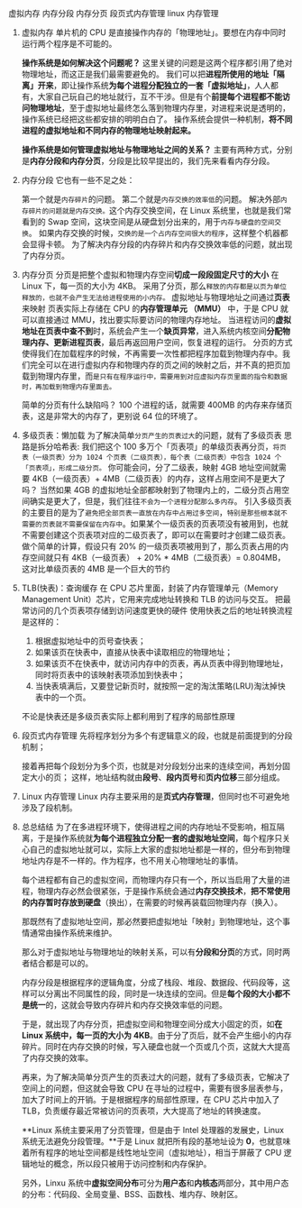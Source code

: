 虚拟内存 内存分段 内存分页 段页式内存管理 linux 内存管理

1. 虚拟内存
   单片机的 CPU 是直接操作内存的「物理地址」。要想在内存中同时运行两个程序是不可能的。

   **操作系统是如何解决这个问题呢？**
   这里关键的问题是这两个程序都引用了绝对物理地址，而这正是我们最需要避免的。
   我们可以把**进程所使用的地址「隔离」开来**，即让操作系统**为每个进程分配独立的一套「虚拟地址」**，人人都有，大家自己玩自己的地址就行，互不干涉。但是有个**前提每个进程都不能访问物理地址**，至于虚拟地址最终怎么落到物理内存里，对进程来说是透明的，操作系统已经把这些都安排的明明白白了。
   操作系统会提供一种机制，**将不同进程的虚拟地址和不同内存的物理地址映射起来。**

   **操作系统是如何管理虚拟地址与物理地址之间的关系？**
   主要有两种方式，分别是**内存分段和内存分页**，分段是比较早提出的，我们先来看看内存分段。

2. 内存分段
   它也有一些不足之处：

   第一个就是`内存碎片`的问题。
   第二个就是`内存交换的效率低`的问题。
   解决外部`内存碎片的问题就是内存交换。`这个内存交换空间，在 Linux 系统里，也就是我们常看到的 Swap 空间，这块空间是从硬盘划分出来的，用于`内存与硬盘的空间交换`。
   如果内存交换的时候，`交换的是一个占内存空间很大的程序`，这样整个机器都会显得卡顿。
   为了解决内存分段的内存碎片和内存交换效率低的问题，就出现了内存分页。

3. 内存分页
   分页是把整个虚拟和物理内存空间**切成一段段固定尺寸的大小**
   在 Linux 下，每一页的大小为 4KB。
   采用了分页，那么`释放的内存都是以页为单位释放的，也就不会产生无法给进程使用的小内存。`
   虚拟地址与物理地址之间通过**页表**来映射
   页表实际上存储在 CPU 的**内存管理单元 （MMU）** 中，于是 CPU 就可以直接通过 MMU，找出要实际要访问的物理内存地址。
   当进程访问的**虚拟地址在页表中查不到**时，系统会产生一个**缺页异常**，进入系统内核空间**分配物理内存、更新进程页表**，最后再返回用户空间，恢复进程的运行。
   分页的方式使得我们在加载程序的时候，不再需要一次性都把程序加载到物理内存中。我们完全可以在进行虚拟内存和物理内存的页之间的映射之后，并不真的把页加载到物理内存里，而`是只有在程序运行中，需要用到对应虚拟内存页里面的指令和数据时，再加载到物理内存里面去。`

   简单的分页有什么缺陷吗？
   100 个进程的话，就需要 400MB 的内存来存储页表，这是非常大的内存了，更别说 64 位的环境了。

4. 多级页表：懒加载
   为了解决简单`分页产生的页表过大`的问题，就有了多级页表
   思路是拆分哈希表:
   我们把这个 100 多万个「页表项」的单级页表再分页，`将页表（一级页表）分为 1024 个页表（二级页表），每个表（二级页表）中包含 1024 个「页表项」，形成二级分页。`
   你可能会问，分了二级表，映射 4GB 地址空间就需要 4KB（一级页表）+ 4MB（二级页表）的内存，这样占用空间不是更大了吗？
   当然如果 4GB 的虚拟地址全部都映射到了物理内上的，二级分页占用空间确实是更大了，但是，我们往往`不会为一个进程分配那么多内存`。
   引入多级页表的主要目的是为了`避免把全部页表一直放在内存中占用过多空间`，`特别是那些根本就不需要的页表就不需要保留在内存中`。如果某个一级页表的页表项没有被用到，也就不需要创建这个页表项对应的二级页表了，即可以在需要时才创建二级页表。
   做个简单的计算，假设只有 20% 的一级页表项被用到了，那么页表占用的内存空间就只有 4KB（一级页表） + 20% \* 4MB（二级页表）= 0.804MB，这对比单级页表的 4MB 是一个巨大的节约
5. TLB(快表)：查询缓存
   在 CPU 芯片里面，封装了内存管理单元（Memory Management Unit）芯片，它用来完成地址转换和 TLB 的访问与交互。
   把最常访问的几个页表项存储到访问速度更快的硬件
   使用快表之后的地址转换流程是这样的：

   1. 根据虚拟地址中的页号查快表；
   2. 如果该页在快表中，直接从快表中读取相应的物理地址；
   3. 如果该页不在快表中，就访问内存中的页表，再从页表中得到物理地址，同时将页表中的该映射表项添加到快表中；
   4. 当快表填满后，又要登记新页时，就按照一定的淘汰策略(LRU)淘汰掉快表中的一个页。

   不论是快表还是多级页表实际上都利用到了程序的局部性原理

6. 段页式内存管理
   先将程序划分为多个有逻辑意义的段，也就是前面提到的分段机制；

   接着再把每个段划分为多个页，也就是对分段划分出来的连续空间，再划分固定大小的页；
   这样，地址结构就由**段号**、**段内页号**和**页内位移**三部分组成。

7. Linux 内存管理
   Linux 内存主要采用的是**页式内存管理**，但同时也不可避免地涉及了段机制。

8. 总总结结
   为了在多进程环境下，使得进程之间的内存地址不受影响，相互隔离，于是操作系统就**为每个进程独立分配一套的虚拟地址空间**，每个程序只关心自己的虚拟地址就可以，实际上大家的虚拟地址都是一样的，但分布到物理地址内存是不一样的。作为程序，也不用关心物理地址的事情。

   每个进程都有自己的虚拟空间，而物理内存只有一个，所以当启用了大量的进程，物理内存必然会很紧张，于是操作系统会通过**内存交换技术**，**把不常使用的内存暂时存放到硬盘**（换出），在需要的时候再装载回物理内存（换入）。

   那既然有了虚拟地址空间，那必然要把虚拟地址「映射」到物理地址，这个事情通常由操作系统来维护。

   那么对于虚拟地址与物理地址的映射关系，可以有**分段和分页**的方式，同时两者结合都是可以的。

   内存分段是根据程序的逻辑角度，分成了栈段、堆段、数据段、代码段等，这样可以分离出不同属性的段，同时是一块连续的空间。但是**每个段的大小都不是统一**的，这就会导致内存碎片和内存交换效率低的问题。

   于是，就出现了内存分页，把虚拟空间和物理空间分成大小固定的页，如**在 Linux 系统中，每一页的大小为 4KB**。由于分了页后，就不会产生细小的内存碎片。同时在内存交换的时候，写入硬盘也就一个页或几个页，这就大大提高了内存交换的效率。

   再来，为了解决简单分页产生的页表过大的问题，就有了多级页表，它解决了空间上的问题，但这就会导致 CPU 在寻址的过程中，需要有很多层表参与，加大了时间上的开销。于是根据程序的局部性原理，在 CPU 芯片中加入了 TLB，负责缓存最近常被访问的页表项，大大提高了地址的转换速度。

   **Linux 系统主要采用了分页管理，但是由于 Intel 处理器的发展史，Linux 系统无法避免分段管理。**于是 Linux 就把所有段的基地址设为 **0**，也就意味着所有程序的地址空间都是线性地址空间（虚拟地址），相当于屏蔽了 CPU 逻辑地址的概念，所以段只被用于访问控制和内存保护。

   另外，Linxu 系统中**虚拟空间分布**可分为**用户态**和**内核态**两部分，其中用户态的分布：代码段、全局变量、BSS、函数栈、堆内存、映射区。
